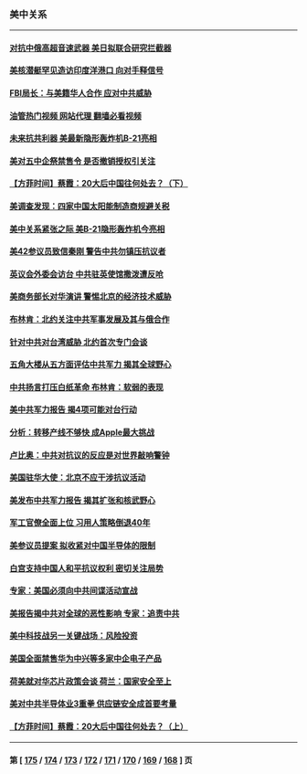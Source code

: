 ### 美中关系
---
#### [对抗中俄高超音速武器 美日拟联合研究拦截器](../../pages/nf1412576/n13878095.md?12041245) 
#### [美核潜艇罕见造访印度洋港口 向对手释信号](../../pages/nf1412576/n13878029.md?12041245) 
#### [FBI局长：与美籍华人合作 应对中共威胁](../../pages/nf1412576/n13877934.md?12041245) 
#### [油管热门视频 网站代理 翻墙必看视频](http://138.2.39.72:81/youtube.html?epic-marker?12041245)
#### [未来抗共利器 美最新隐形轰炸机B-21亮相](../../pages/nf1412576/n13877758.md?12041245) 
#### [美对五中企祭禁售令 是否撤销授权引关注](../../pages/nf1412576/n13877620.md?12041245) 
#### [【方菲时间】蔡霞：20大后中国往何处去？（下）](../../pages/nf1412576/n13877445.md?12041245) 
#### [美调查发现：四家中国太阳能制造商规避关税](../../pages/nf1412576/n13877642.md?12041245) 
#### [美中关系紧张之际 美B-21隐形轰炸机今亮相](../../pages/nf1412576/n13877576.md?12041245) 
#### [美42参议员致信秦刚 警告中共勿镇压抗议者](../../pages/nf1412576/n13877070.md?12041245) 
#### [英议会外委会访台 中共驻英使馆撒泼遭反呛](../../pages/nf1412576/n13876914.md?12041245) 
#### [美商务部长对华演讲 警惕北京的经济技术威胁](../../pages/nf1412576/n13876310.md?12041245) 
#### [布林肯：北约关注中共军事发展及其与俄合作](../../pages/nf1412576/n13876389.md?12041245) 
#### [针对中共对台湾威胁 北约首次专门会谈](../../pages/nf1412576/n13876423.md?12041245) 
#### [五角大楼从五方面评估中共军力 揭其全球野心](../../pages/nf1412576/n13876394.md?12041245) 
#### [中共扬言打压白纸革命 布林肯：软弱的表现](../../pages/nf1412576/n13876302.md?12041245) 
#### [美中共军力报告 揭4项可能对台行动](../../pages/nf1412576/n13876121.md?12041245) 
#### [分析：转移产线不够快 成Apple最大挑战](../../pages/nf1412576/n13876000.md?12041245) 
#### [卢比奥：中共对抗议的反应是对世界敲响警钟](../../pages/nf1412576/n13875828.md?12041245) 
#### [美国驻华大使：北京不应干涉抗议活动](../../pages/nf1412576/n13875595.md?12041245) 
#### [美发布中共军力报告 揭其扩张和核武野心](../../pages/nf1412576/n13875585.md?12041245) 
#### [军工官僚全面上位 习用人策略倒退40年](../../pages/nf1412576/n13875068.md?12041245) 
#### [美参议员提案 拟收紧对中国半导体的限制](../../pages/nf1412576/n13875246.md?12041245) 
#### [白宫支持中国人和平抗议权利 密切关注局势](../../pages/nf1412576/n13874890.md?12041245) 
#### [专家：美国必须向中共间谍活动宣战](../../pages/nf1412576/n13874542.md?12041245) 
#### [美报告揭中共对全球的恶性影响 专家：追责中共](../../pages/nf1412576/n13873786.md?12041245) 
#### [美中科技战另一关键战场：风险投资](../../pages/nf1412576/n13873321.md?12041245) 
#### [美国全面禁售华为中兴等多家中企电子产品](../../pages/nf1412576/n13873193.md?12041245) 
#### [荷美就对华芯片政策会谈 荷兰：国家安全至上](../../pages/nf1412576/n13873080.md?12041245) 
#### [美对中共半导体业3重拳 供应链安全成首要考量](../../pages/nf1412576/n13873024.md?12041245) 
#### [【方菲时间】蔡霞：20大后中国往何处去？（上）](../../pages/nf1412576/n13872567.md?12041245) 

---
#### 第 [ [175](./175.md?12041245) / [174](./174.md?12041245) / [173](./173.md?12041245) / [172](./172.md?12041245) / [171](./171.md?12041245) / [170](./170.md?12041245) / [169](./169.md?12041245) / [168](./168.md?12041245) ] 页
